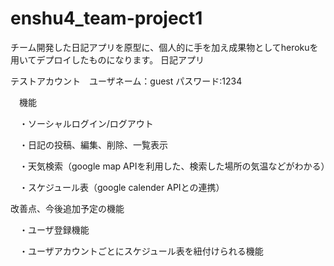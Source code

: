 # enshu4_team-project1
チーム開発した日記アプリを原型に、個人的に手を加え成果物としてherokuを用いてデプロイしたものになります。
日記アプリ

テストアカウント　ユーザネーム：guest パスワード:1234

　機能
 
 　・ソーシャルログイン/ログアウト
 
 　・日記の投稿、編集、削除、一覧表示
  
 　・天気検索（google map APIを利用した、検索した場所の気温などがわかる）
  
 　・スケジュール表（google calender APIとの連携）
  
  
 改善点、今後追加予定の機能
 
 　・ユーザ登録機能
  
 　・ユーザアカウントごとにスケジュール表を紐付けられる機能
  
 
 　
 　
 　
